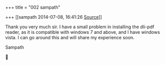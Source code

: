 +++
title = "002 sampath"

+++
[[sampath	2014-07-08, 16:41:26 [Source](https://groups.google.com/g/samskrita/c/lHTSUqtgiuU)]]



Thank you very much sir. I have a small problem in installing the dli-pdf reader, as it is compatible with windows 7 and above, and I have windows vista. I can go around this and will share my experience soon.

  

Sampath



